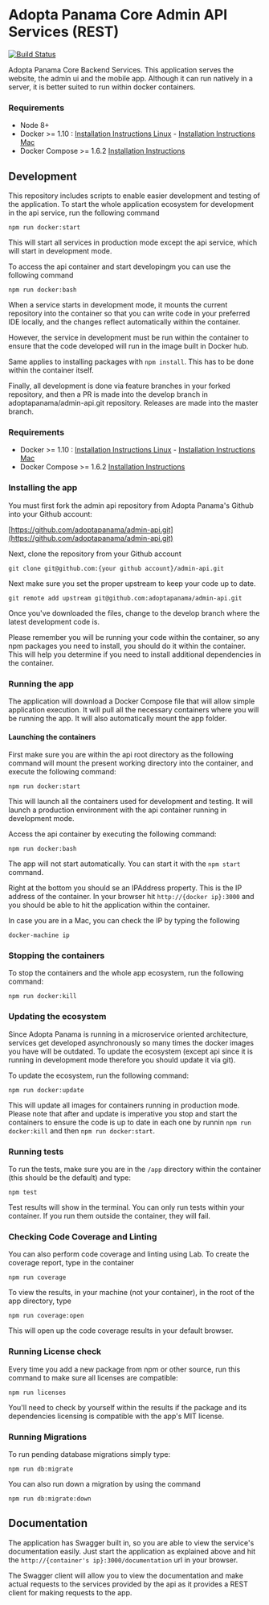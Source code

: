 # Adopta Panama Core Admin API Services (REST)

[![Build Status](https://travis-ci.org/adoptapanama/admin-api.svg?branch=master)](https://travis-ci.org/adoptapanama/admin-api)

Adopta Panama Core Backend Services. This application serves the website, the admin ui and the mobile app. Although it can run natively in a server, it is better suited to run within docker containers.

### Requirements
-   Node 8+
-   Docker >= 1.10 : [Installation Instructions Linux](https://docs.docker.com/linux/step_one/) - [Installation Instructions Mac](https://docs.docker.com/mac/step_one/)
-   Docker Compose >= 1.6.2 [Installation Instructions](https://docs.docker.com/compose/install/)

## Development
This repository includes scripts to enable easier development and testing of the application. To start the whole application ecosystem for development in the api service, run the following command

```shell
npm run docker:start
```

This will start all services in production mode except the api service, which will  start in development mode.

To access the api container and start developingm you can use the following command

```shell
npm run docker:bash
```

When a service starts in development mode, it mounts the current repository into the container so that you can write code in your preferred IDE locally, and the changes reflect automatically within the container.

However, the service in development must be run within the container to ensure that the code developed will run in the image built in Docker hub.

Same applies to installing packages with `npm install`. This has to be done within the container itself.

Finally, all development is done via feature branches in your forked repository, and then a PR is made into the develop branch in adoptapanama/admin-api.git repository. Releases are made into the master branch.

### Requirements
-   Docker >= 1.10 : [Installation Instructions Linux](https://docs.docker.com/linux/step_one/) - [Installation Instructions Mac](https://docs.docker.com/mac/step_one/)
-   Docker Compose >= 1.6.2 [Installation Instructions](https://docs.docker.com/compose/install/)

### Installing the app

You must first fork the admin api repository from Adopta Panama's Github into your Github account:

[https://github.com/adoptapanama/admin-api.git](https://github.com/adoptapanama/admin-api.git)

Next, clone the repository from your Github account

```shell
git clone git@github.com:{your github account}/admin-api.git
```

Next make sure you set the proper upstream to keep your code up to date.

```shell
git remote add upstream git@github.com:adoptapanama/admin-api.git
```

Once you've downloaded the files, change to the develop branch where the latest development code is.


Please remember you will be running your code within the container, so any npm packages you need to install, you should do it within the container. This will help you determine if you need to install additional dependencies in the container.

### Running the app

The application will download a Docker Compose file that will allow simple application execution. It will pull all the necessary containers where you will be running the app. It will also automatically mount the app folder.

#### Launching the containers

First make sure you are within the api root directory as the following command will mount the present working directory into the container, and execute the following command:

```shell
npm run docker:start
```

This will launch all the containers used for development and testing. It will launch a production environment with the api container running in development mode.

Access the api container by executing the following command:

```shell
npm run docker:bash
```

The app will not start automatically. You can start it with the `npm start` command.

Right at the bottom you should se an IPAddress property. This is the IP address of the container. In your browser hit `http://{docker ip}:3000` and you should be able to hit the application within the container.

In case you are in a Mac, you can check the IP by typing the following

```shell
docker-machine ip
```

### Stopping the containers

To stop the containers and the whole app ecosystem, run the following command:

```shell
npm run docker:kill
```

### Updating the ecosystem

Since Adopta Panama is running in a microservice oriented architecture, services get developed asynchronously so many times the docker images you have will be outdated. To update the ecosystem (except api since it is running in development mode therefore you should update it via git).

To update the ecosystem, run the following command:

```shell
npm run docker:update
```

This will update all images for containers running in production mode. Please note that after and update is imperative you stop and start the containers to ensure the code is up to date in each one by runnin `npm run docker:kill` and then `npm run docker:start`.


### Running tests

To run the tests, make sure you are in the `/app` directory within the container (this should be the default) and type:

```shell
npm test
```

Test results will show in the terminal. You can only run tests within your container. If you run them outside the container, they will fail.

### Checking Code Coverage and Linting

You can also perform code coverage and linting using Lab. To create the coverage report, type in the container

```shell
npm run coverage
```

To view the results, in your machine (not your container), in the root of the app directory, type

```shell
npm run coverage:open
```

This will open up the code coverage results in your default browser.

### Running License check

Every time you add a new package from npm or other source, run this command to make sure all licenses are compatible:

```shell
npm run licenses
```

You'll need to check by yourself within the results if the package and its dependencies licensing is compatible with the app's MIT license.

### Running Migrations

To run pending database migrations simply type:

```shell
npm run db:migrate
```

You can also run down a migration by using the command

```shell
npm run db:migrate:down
```

## Documentation

The application has Swagger built in, so you are able to view the service's documentation easily. Just start the application as explained above and hit the `http://{container's ip}:3000/documentation` url in your browser.

The Swagger client will allow you to view the documentation and make actual requests to the services provided by the api as it provides a REST client for making requests to the app.

